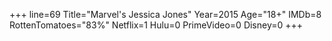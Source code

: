 +++
line=69
Title="Marvel's Jessica Jones"
Year=2015
Age="18+"
IMDb=8
RottenTomatoes="83%"
Netflix=1
Hulu=0
PrimeVideo=0
Disney=0
+++

